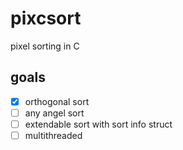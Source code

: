 # pixcsort
pixel sorting in C

## goals
- [x] orthogonal sort
- [ ] any angel sort
- [ ] extendable sort with sort info struct
- [ ] multithreaded
